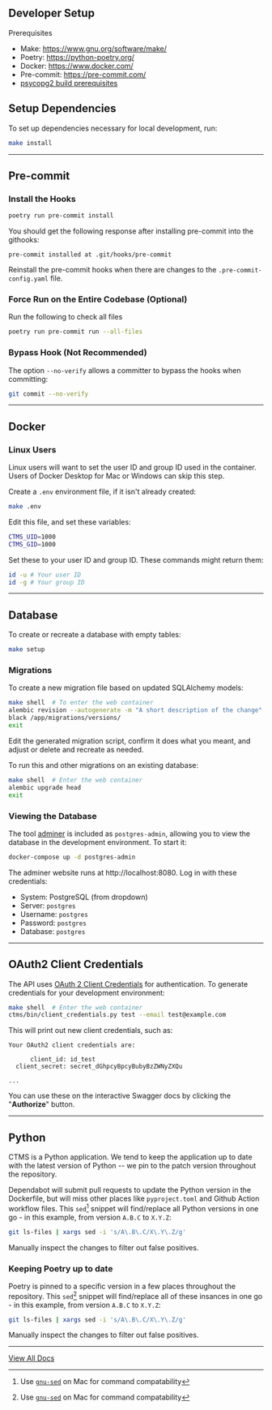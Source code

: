 ## Developer Setup

Prerequisites

- Make: https://www.gnu.org/software/make/
- Poetry: https://python-poetry.org/
- Docker: https://www.docker.com/
- Pre-commit: https://pre-commit.com/
- [psycopg2 build prerequisites](https://www.psycopg.org/docs/install.html#build-prerequisites)

## Setup Dependencies

To set up dependencies necessary for local development, run:

```sh
make install
```

---
## Pre-commit

### Install the Hooks

```sh
poetry run pre-commit install
```

You should get the following response after installing pre-commit into the githooks:

```
pre-commit installed at .git/hooks/pre-commit
```

Reinstall the pre-commit hooks when there are changes to the `.pre-commit-config.yaml` file.

### Force Run on the Entire Codebase (Optional)

Run the following to check all files
```sh
poetry run pre-commit run --all-files
```

### Bypass Hook (Not Recommended)
The option `--no-verify` allows a committer to bypass the hooks when committing:

```sh
git commit --no-verify
```

---
## Docker

### Linux Users
Linux users will want to set the user ID and group ID used in the container.
Users of Docker Desktop for Mac or Windows can skip this step.

Create a ``.env`` environment file, if it isn't already created:

```sh
make .env
```

Edit this file, and set these variables:
```sh
CTMS_UID=1000
CTMS_GID=1000
```

Set these to your user ID and group ID. These commands might return them:

```sh
id -u # Your user ID
id -g # Your group ID
```

---
## Database

To create or recreate a database with empty tables:

```sh
make setup
```

### Migrations

To create a new migration file based on updated SQLAlchemy models:

```sh
make shell  # To enter the web container
alembic revision --autogenerate -m "A short description of the change"
black /app/migrations/versions/
exit
```

Edit the generated migration script, confirm it does what you meant,
and adjust or delete and recreate as needed.

To run this and other migrations on an existing database:

```sh
make shell  # Enter the web container
alembic upgrade head
exit
```

### Viewing the Database
The tool [adminer](https://www.adminer.org/) is included as `postgres-admin`,
allowing you to view the database in the development environment.  To start it:

```sh
docker-compose up -d postgres-admin
```

The adminer website runs at http://localhost:8080. Log in with these credentials:

* System: PostgreSQL (from dropdown)
* Server: `postgres`
* Username: `postgres`
* Password: `postgres`
* Database: `postgres`

---
## OAuth2 Client Credentials

The API uses [OAuth 2 Client Credentials](https://oauth.net/2/grant-types/client-credentials/)
for authentication. To generate credentials for your development environment:

```sh
make shell  # Enter the web container
ctms/bin/client_credentials.py test --email test@example.com
```

This will print out new client credentials, such as:

```
Your OAuth2 client credentials are:

      client_id: id_test
  client_secret: secret_dGhpcyBpcyBubyBzZWNyZXQu

...
```

You can use these on the interactive Swagger docs by clicking the "**Authorize**" button.

---
## Python
CTMS is a Python application. We tend to keep the application up to date with
the latest version of Python -- we pin to the patch version throughout the
repository.

Dependabot will submit pull requests to update the Python version in the
Dockerfile, but will miss other places like `pyproject.toml` and Github Action
workflow files. This `sed`[^1] snippet will find/replace all Python versions in
one go - in this example, from version `A.B.C` to `X.Y.Z`:
```bash
git ls-files | xargs sed -i 's/A\.B\.C/X\.Y\.Z/g'
```

Manually inspect the changes to filter out false positives.

### Keeping Poetry up to date
Poetry is pinned to a specific version in a few places throughout the
repository. This `sed`[^1] snippet will find/replace all of these insances in
one go - in this example, from version `A.B.C` to `X.Y.Z`:
```bash
git ls-files | xargs sed -i 's/A\.B\.C/X\.Y\.Z/g'
```

Manually inspect the changes to filter out false positives.

---
[View All Docs](./)

[^1]: Use [`gnu-sed`](https://formulae.brew.sh/formula/gnu-sed#default) on Mac for command compatability
